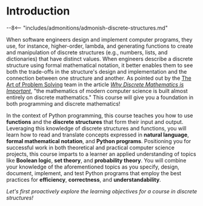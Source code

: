 # Introduction

[//]: # (Quote about the definition and benefits of discrete mathematics)

--8<-- "includes/admonitions/admonish-discrete-structures.md"

When software engineers design and implement computer programs, they use, for
instance, higher-order, lambda, and generating functions to create and
manipulation of discrete structures (e.g., numbers, lists, and dictionaries)
that have distinct values. When engineers describe a discrete structure using
formal mathematical notation, it better enables them to see both the trade-offs
in the structure's design and implementation and the connection between one
structure and another. As pointed out by the [The Art of Problem
Solving](https://artofproblemsolving.com/) team in the article [*Why Discrete
Mathematics is
Important*](https://artofproblemsolving.com/news/articles/discrete-math), "the
mathematics of modern computer science is built almost entirely on discrete
mathematics." This course will give you a foundation in both programming and
discrete mathematics!

In the context of Python programming, this course teaches you how to use
**functions** and the **discrete structures** that form their input and output.
Leveraging this knowledge of discrete structures and functions, you will learn
how to read and translate concepts expressed in **natural language**, **formal
mathematical notation**, and **Python programs**. Positioning you for successful
work in both theoretical and practical computer science projects, this course
imparts to a learner an applied understanding of topics like **Boolean logic**,
**set theory**, and **probability theory**. You will combine your knowledge of
the aforementioned topics as you specify, design, document, implement, and test
Python programs that employ the best practices for **efficiency**,
**correctness**, and **understandability**.

*Let's first proactively explore the learning objectives for a course in
discrete structures!*
